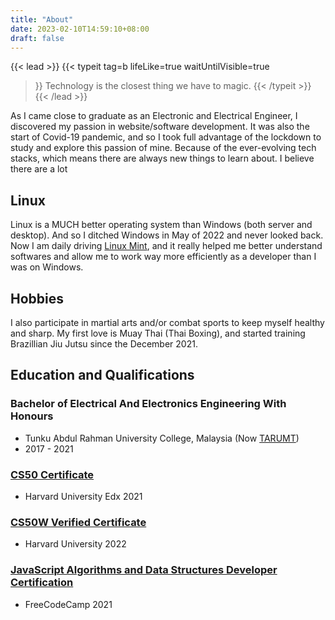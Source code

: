 ```yaml
---
title: "About"
date: 2023-02-10T14:59:10+08:00
draft: false
---
```


{{< lead >}}
{{< typeit 
    tag=b
    lifeLike=true
    waitUntilVisible=true
>}}
Technology is the closest thing we have to magic.
{{< /typeit >}}
{{< /lead >}}

As I came close to graduate as an Electronic and Electrical Engineer, I
discovered my passion in website/software development. It was also the start of
Covid-19 pandemic, and so I took full advantage of the lockdown to study and
explore this passion of mine. Because of the ever-evolving tech stacks, which
means there are always new things to learn about. I believe there are a lot 

## Linux

Linux is a MUCH better operating system than Windows (both server and desktop).
And so I ditched Windows in May of 2022 and never looked back. Now I am daily
driving [Linux Mint](https://linuxmint.com/), and it really helped me better
understand softwares and allow me to work way more efficiently as a developer
than I was on Windows.

## Hobbies

I also participate in martial arts and/or combat sports to keep myself healthy
and sharp. My first love is Muay Thai (Thai Boxing), and started training
Brazillian Jiu Jutsu since the December 2021.

## Education and Qualifications

### Bachelor of Electrical And Electronics Engineering With Honours

- Tunku Abdul Rahman University College, Malaysia (Now [TARUMT](https://www.tarc.edu.my/))
- 2017 - 2021

### [CS50 Certificate](https://certificates.cs50.io/9d882c1b-2ad8-40cf-b9b5-36618804f755.pdf?size=letter)

- Harvard University Edx 2021

<!-- Introduction to Computer Science from Harvard. This course teaches students how -->
<!-- to think algorithmically and solve problems efficiently. Topics include -->
<!-- abstraction, algorithms, data structures, encapsulation, resource management, -->
<!-- security, software engineering, and web programming. Languages include C, -->
<!-- Python, and SQL plus HTML, CSS, and JavaScript. -->

### [CS50W Verified Certificate](https://courses.edx.org/certificates/a791db3b33ed4df2a316ad3ca14dc9e9)

- Harvard University 2022

<!-- In this course, the students learn about the design and implementation of web -->
<!-- apps with Python, JavaScript, and SQL using frameworks like Django, React, and -->
<!-- Bootstrap. -->

### [JavaScript Algorithms and Data Structures Developer Certification](https://www.freecodecamp.org/certification/fcc805c73bb-69e8-4620-ab73-8dab23a6f603/javascript-algorithms-and-data-structures)

- FreeCodeCamp 2021

<!-- This course teaches the fundamentals of JavaScript including variables, arrays, -->
<!-- objects, loops, and functions. It also teaches the application of JavaScript in -->
<!-- creating algorithms. Besides, it teaches both Object Oriented Programming (OOP) -->
<!-- and Functional Programming (FP). -->


